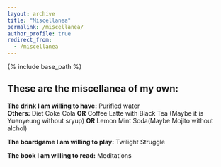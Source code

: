 ```yaml
---
layout: archive
title: "Miscellanea"
permalink: /miscellanea/
author_profile: true
redirect_from:
  - /miscellanea
---
```


{% include base_path %}

## **These are the miscellanea of my own:**

**The drink I am willing to have:**  Purified water <br>
**Others:** Diet Coke Cola **OR** Coffee Latte with Black Tea (Maybe it is Yuenyeung without sryup) **OR** Lemon Mint Soda(Maybe Mojito without alchol)

**The boardgame I am willing to play:** Twilight Struggle

**The book I am willing to read:**  Meditations
